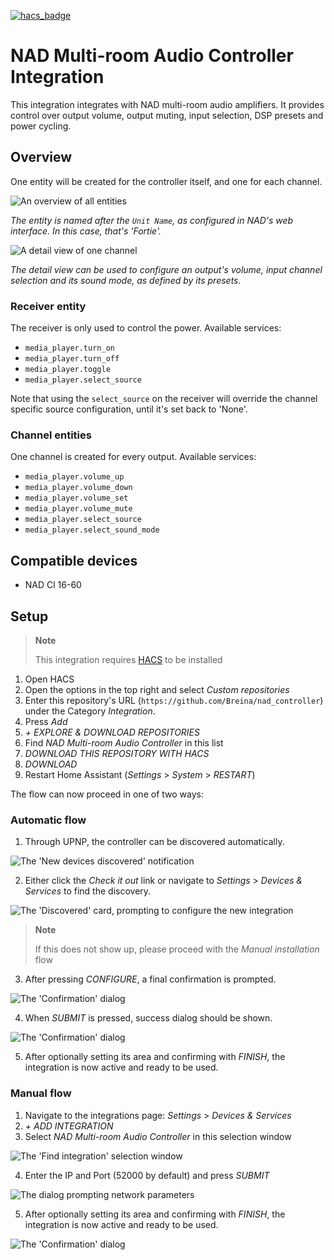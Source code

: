 [![hacs_badge](https://img.shields.io/badge/HACS-Custom-41BDF5.svg)](https://github.com/hacs/integration)

# NAD Multi-room Audio Controller Integration

This integration integrates with NAD multi-room audio amplifiers.
It provides control over output volume, output muting, input selection, DSP presets and power cycling.

## Overview

One entity will be created for the controller itself, and one for each channel.

![An overview of all entities](images/Overview.png)

_The entity is named after the `Unit Name`, as configured in NAD's web interface.
In this case, that's 'Fortie'._

![A detail view of one channel](images/Detail_view.png)

_The detail view can be used to configure 
an output's volume, input channel selection and its sound mode,
as defined by its presets._

### Receiver entity

The receiver is only used to control the power. Available services:
* `media_player.turn_on`
* `media_player.turn_off`
* `media_player.toggle`
* `media_player.select_source`

Note that using the `select_source` on the receiver will override the channel specific source configuration,
until it's set back to 'None'.

### Channel entities

One channel is created for every output. Available services:
* `media_player.volume_up`
* `media_player.volume_down`
* `media_player.volume_set`
* `media_player.volume_mute`
* `media_player.select_source`
* `media_player.select_sound_mode`

## Compatible devices

* NAD Cl 16-60

## Setup

> **Note**
> 
> This integration requires [HACS](https://github.com/hacs/integration) to be installed

1. Open HACS
2. Open the options in the top right and select _Custom repositories_
3. Enter this repository's URL (`https://github.com/Breina/nad_controller`) under the Category _Integration_.
4. Press _Add_
5. _+ EXPLORE & DOWNLOAD REPOSITORIES_
6. Find _NAD Multi-room Audio Controller_ in this list
7. _DOWNLOAD THIS REPOSITORY WITH HACS_
8. _DOWNLOAD_
9. Restart Home Assistant (_Settings_ > _System_ >  _RESTART_)

The flow can now proceed in one of two ways:

### Automatic flow

 1. Through UPNP, the controller can be discovered automatically.

![The 'New devices discovered' notification](images/Automatic_flow_0_notification.png)

 2. Either click the _Check it out_ link or navigate to _Settings_ > _Devices & Services_ to find the discovery.

![The 'Discovered' card, prompting to configure the new integration](images/Automatic_flow_1_discovery.png)

> **Note**
> 
> If this does not show up, please proceed with the _Manual installation_ flow

 3. After pressing _CONFIGURE_, a final confirmation is prompted.

![The 'Confirmation' dialog](images/Automatic_flow_2_confirmation.png)

 4. When _SUBMIT_ is pressed, success dialog should be shown.

![The 'Confirmation' dialog](images/Flow_success.png)

 5. After optionally setting its area and confirming with _FINISH_, the integration is now active and ready to be used.

### Manual flow

 1. Navigate to the integrations page: _Settings_ > _Devices & Services_
 2. _+ ADD INTEGRATION_
 3. Select _NAD Multi-room Audio Controller_ in this selection window

![The 'Find integration' selection window](images/Manual_flow_0_find_integration.png)

 4. Enter the IP and Port (52000 by default) and press _SUBMIT_

![The dialog prompting network parameters](images/Manual_flow_1_enter_network_params.png)

 5. After optionally setting its area and confirming with _FINISH_, the integration is now active and ready to be used.

![The 'Confirmation' dialog](images/Flow_success.png)